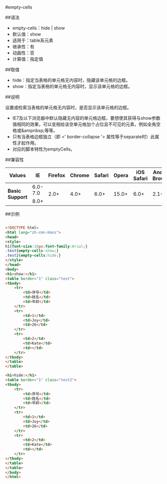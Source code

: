 #empty-cells

##语法

- empty-cells：hide | show
- 默认值：show
- 适用于：table系元素
- 继承性：有
- 动画性：否
- 计算值：指定值


##取值

- hide：指定当表格的单元格无内容时，隐藏该单元格的边框。
- show：指定当表格的单元格无内容时，显示该单元格的边框。


##说明

设置或检索当表格的单元格无内容时，是否显示该单元格的边框。

- IE7及以下浏览器中默认隐藏无内容的单元格边框，要想使其获得与show参数值相同的效果，可以变相给该空单元格加个占位且不可见的元素，例如全角空格或&ampnbsp;等等。
- 只有当表格边框独立（即 &lt;' border-collapse '&gt; 属性等于separate时）此属性才起作用。
- 对应的脚本特性为emptyCells。


##兼容性


<table class="compatible">
<thead>
	<tr>
		<th>Values</th>
		<th>IE</th>
		<th>Firefox</th>
		<th>Chrome</th>
		<th>Safari</th>
		<th>Opera</th>
		<th>iOS Safari</th>
		<th>Android Browser</th>
		<th>Android Chrome</th>
	</tr>
</thead>
<tbody>
	<tr>
		<td rowspan="2"><strong>Basic Support</strong></td>
		<td class="unsupport">6.0-7.0</td>
		<td class="support" rowspan="2">2.0+</td>
		<td class="support" rowspan="2">4.0+</td>
		<td class="support" rowspan="2">6.0+</td>
		<td class="support" rowspan="2">15.0+</td>
		<td class="support" rowspan="2">6.0+</td>
		<td class="support" rowspan="2">2.1+</td>
		<td class="support" rowspan="2">18.0+</td>
	</tr>
	<tr>
		<td class="support">8.0+</td>
	</tr>
</tbody>
</table>




##示例

```html

<!DOCTYPE html>
<html lang="zh-cmn-Hans">
<head>
<style>
h1{font-size:16px;font-family:Arial;}
.test{empty-cells:show;}
.test2{empty-cells:hide;}
</style>
</head>
<body>
<h1>show:</h1>
<table border="1" class="test">
<tbody>
	<tr>
		<td>序号</td>
		<td>姓名</td>
		<td>年龄</td>
	</tr>
	<tr>
		<td>1</td>
		<td>Joy</td>
		<td>26</td>
	</tr>
	<tr>
		<td>2</td>
		<td>Kate</td>
		<td></td>
	</tr>
</tbody>
</table>
</table>

<h1>hide:</h1>
<table border="1" class="test2">
<tbody>
	<tr>
		<td>序号</td>
		<td>姓名</td>
		<td>年龄</td>
	</tr>
	<tr>
		<td>1</td>
		<td>Joy</td>
		<td>26</td>
	</tr>
	<tr>
		<td>2</td>
		<td>Kate</td>
		<td></td>
	</tr>
</tbody>
</table>
</table>
</body>
</html>

```
